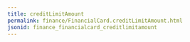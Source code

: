 ```yaml
---
title: creditLimitAmount
permalink: finance/FinancialCard.creditLimitAmount.html
jsonid: finance_financialcard_creditlimitamount
---
```

